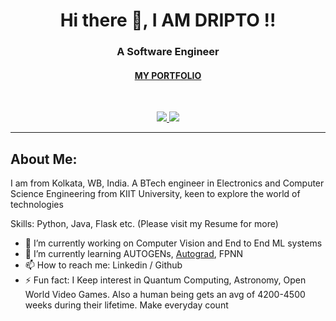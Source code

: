 <h1 align='center'>Hi there 👋, I AM DRIPTO !!</h1>
<h3 align='center'>A Software Engineer </h3>
<h4 align='center'><a href="https://dsaha21.github.io/" target="_blank">MY PORTFOLIO</a></h4>
<!-- <p>Check out <a href="https://www.freecodecamp.org/" target="_blank">freeCodeCamp</a>.</p> -->


<br>

<p align='center'>
  <a href="mailto:sahadripto21@gmail.com">
    <img src="https://img.shields.io/badge/GMAIL-sahadripto21%40gmail.com-red?logo=Gmail">
  </a>

  <a href="https://www.linkedin.com/in/dripto-saha-187b301a4/">
    <img src="https://img.shields.io/badge/LINKEDIN-DRIPTO_SAHA-blue?logo=LINKEDIN">
  </a>
</p>

---

## About Me:

I am from Kolkata, WB, India. A BTech engineer in Electronics and Computer Science Engineering from KIIT University, keen to explore the world of technologies

Skills: Python, Java, Flask etc. (Please visit my Resume for more)

- 🔭 I’m currently working on Computer Vision and End to End ML systems 
- 🌱 I’m currently learning AUTOGENs, <a href="https://github.com/HIPS/autograd">Autograd</a>, FPNN 
- 📫 How to reach me: Linkedin / Github 
- ⚡ Fun fact: I Keep interest in Quantum Computing, Astronomy, Open World Video Games. Also a human being gets an avg of 4200-4500 weeks during their lifetime. Make everyday count 


<!--
**dsaha21/dsaha21** is a ✨ _special_ ✨ repository because its `README.md` (this file) appears on your GitHub profile.
https://github.com/dsaha21/dsaha21/blob/main/GlaringTanCanary.webp
Here are some ideas to get you started:


- 🔭 I’m currently working on ...
- 🌱 I’m currently learning ...
- 👯 I’m looking to collaborate on ...
- 🤔 I’m looking for help with ...
- 💬 Ask me about ...
- 📫 How to reach me: ...
- 😄 Pronouns: ...
- ⚡ Fun fact: ...
-->
